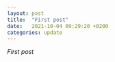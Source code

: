 ```yaml
---
layout: post
title:  "First post"
date:   2021-10-04 09:29:20 +0200
categories: update
---
```


*First post*